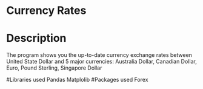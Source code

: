 # Currency Rates

# Description
The program shows you the up-to-date currency exchange rates between United State Dollar and 5 major currencies: Australia Dollar, Canadian Dollar, Euro, Pound Sterling, Singapore Dollar

#Libraries used
Pandas
Matplolib 
#Packages used
Forex 
